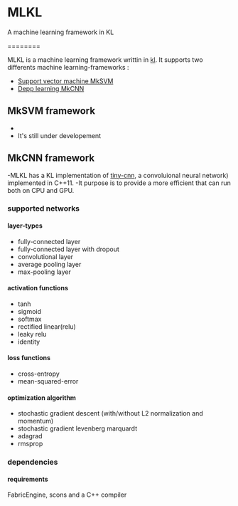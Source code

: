 # MLKL
A machine learning framework in KL

========

MLKL is a machine learning framework writtin in [kl](http://fabricengine.com/). It supports two differents machine learning-frameworks :
* [Support vector machine MkSVM](#MkSVM-framework)
* [Depp learning MkCNN](#MkCNN-framework)


## MkSVM framework
- 
- It's still under developement
 
## MkCNN framework
-MLKL has a KL implementation of [tiny-cnn](https://github.com/nyanp/tiny-cnn/wiki), a convoluional neural network) implemented in C++11.
-It purpose is to provide a more efficient that can run both on CPU and GPU.

### supported networks
#### layer-types
* fully-connected layer
* fully-connected layer with dropout
* convolutional layer
* average pooling layer
* max-pooling layer

#### activation functions
* tanh
* sigmoid
* softmax
* rectified linear(relu)
* leaky relu
* identity

#### loss functions
* cross-entropy
* mean-squared-error

#### optimization algorithm
* stochastic gradient descent (with/without L2 normalization and momentum)
* stochastic gradient levenberg marquardt
* adagrad
* rmsprop

### dependencies
#### requirements
FabricEngine, scons and a C++ compiler
 